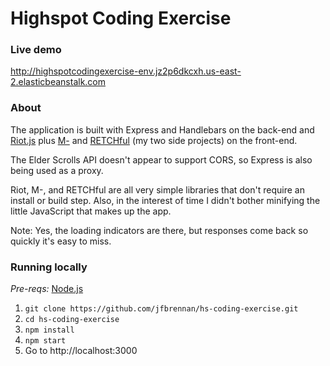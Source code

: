 # Highspot Coding Exercise

### Live demo
http://highspotcodingexercise-env.jz2p6dkcxh.us-east-2.elasticbeanstalk.com 

### About
The application is built with Express and Handlebars on the back-end and [Riot.js](https://riot.js.org) plus [M-](http://m-docs.org) and [RETCHful](https://github.com/jfbrennan/retchful) (my two side projects)  on the front-end.

The Elder Scrolls API doesn't appear to support CORS, so Express is also being used as a proxy.

Riot, M-, and RETCHful are all very simple libraries that don't require an install or build step. Also, in the interest of time I didn't bother minifying the little JavaScript that makes up the app.

Note: Yes, the loading indicators are there, but responses come back so quickly it's easy to miss.

### Running locally
_Pre-reqs:_ [Node.js](https://nodejs.org/en/)

1. `git clone https://github.com/jfbrennan/hs-coding-exercise.git`
1. `cd hs-coding-exercise`
1. `npm install`
1. `npm start`
1. Go to http://localhost:3000
